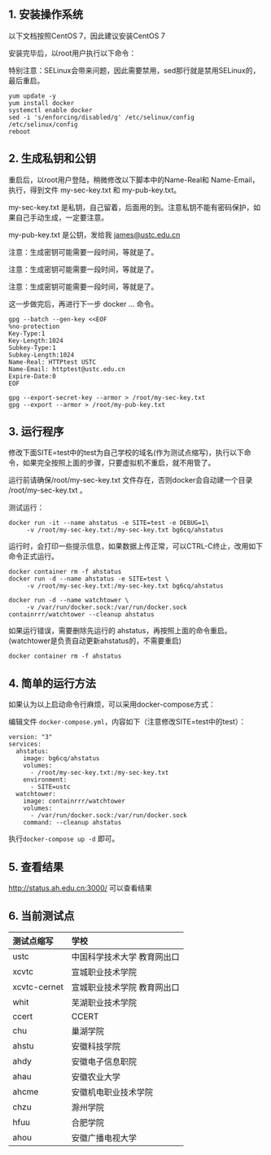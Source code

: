 
## 1. 安装操作系统

   以下文档按照CentOS 7，因此建议安装CentOS 7

   安装完毕后，以root用户执行以下命令：

   特别注意：SELinux会带来问题，因此需要禁用，sed那行就是禁用SELinux的，最后重启。

```
yum update -y
yum install docker
systemctl enable docker
sed -i 's/enforcing/disabled/g' /etc/selinux/config /etc/selinux/config
reboot
```

## 2. 生成私钥和公钥

重启后，以root用户登陆，稍微修改以下脚本中的Name-Real和 Name-Email，执行，得到文件 my-sec-key.txt 和 my-pub-key.txt。

my-sec-key.txt 是私钥，自己留着，后面用的到。注意私钥不能有密码保护，如果自己手动生成，一定要注意。

my-pub-key.txt 是公钥，发给我  james@ustc.edu.cn 

注意：生成密钥可能需要一段时间，等就是了。

注意：生成密钥可能需要一段时间，等就是了。

注意：生成密钥可能需要一段时间，等就是了。

这一步做完后，再进行下一步 docker ... 命令。


```
gpg --batch --gen-key <<EOF
%no-protection
Key-Type:1
Key-Length:1024
Subkey-Type:1
Subkey-Length:1024
Name-Real: HTTPtest USTC
Name-Email: httptest@ustc.edu.cn
Expire-Date:0
EOF

gpg --export-secret-key --armor > /root/my-sec-key.txt
gpg --export --armor > /root/my-pub-key.txt
```

## 3. 运行程序

修改下面SITE=test中的test为自己学校的域名(作为测试点缩写)，执行以下命令，如果完全按照上面的步骤，只要虚拟机不重启，就不用管了。

运行前请确保/root/my-sec-key.txt 文件存在，否则docker会自动建一个目录  /root/my-sec-key.txt 。

测试运行：

```
docker run -it --name ahstatus -e SITE=test -e DEBUG=1\
     -v /root/my-sec-key.txt:/my-sec-key.txt bg6cq/ahstatus 
```

运行时，会打印一些提示信息，如果数据上传正常，可以CTRL-C终止，改用如下命令正式运行。

```
docker container rm -f ahstatus
docker run -d --name ahstatus -e SITE=test \
     -v /root/my-sec-key.txt:/my-sec-key.txt bg6cq/ahstatus 

docker run -d --name watchtower \
     -v /var/run/docker.sock:/var/run/docker.sock containrrr/watchtower --cleanup ahstatus
```

如果运行错误，需要删除先运行的 ahstatus，再按照上面的命令重启。(watchtower是负责自动更新ahstatus的，不需要重启)

```
docker container rm -f ahstatus
```

## 4. 简单的运行方法

如果认为以上启动命令行麻烦，可以采用docker-compose方式：

编辑文件 `docker-compose.yml`，内容如下（注意修改SITE=test中的test）：

```
version: "3"
services:
  ahstatus:
    image: bg6cq/ahstatus
    volumes:
      - /root/my-sec-key.txt:/my-sec-key.txt
    environment:
      - SITE=ustc
  watchtower:
    image: containrrr/watchtower
    volumes:
      - /var/run/docker.sock:/var/run/docker.sock
    command: --cleanup ahstatus
```

执行`docker-compose up -d` 即可。


## 5. 查看结果

http://status.ah.edu.cn:3000/ 可以查看结果 

## 6. 当前测试点

| 测试点缩写   | 学校                         |
| :---------   | :----------------------------
| ustc         | 中国科学技术大学 教育网出口  |
| xcvtc        | 宣城职业技术学院             |
| xcvtc-cernet | 宣城职业技术学院 教育网出口  |
| whit         | 芜湖职业技术学院             |
| ccert        | CCERT                        |
| chu          | 巢湖学院                     |
| ahstu        | 安徽科技学院                 |
| ahdy         | 安徽电子信息职院             |
| ahau         | 安徽农业大学                 |
| ahcme        | 安徽机电职业技术学院         |
| chzu         | 滁州学院                     |
| hfuu         | 合肥学院                     |
| ahou         | 安徽广播电视大学             |
